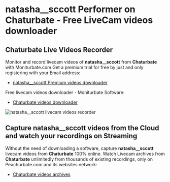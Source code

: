 # natasha__sccott Performer on Chaturbate - Free LiveCam videos downloader

## Chaturbate Live Videos Recorder

Monitor and record livecam videos of **natasha__sccott** from **Chaturbate** with Moniturbate.com
Get a premium trial for free by just and only registering with your Email address:
* [natasha__sccott Premium videos downloader](https://moniturbate.com/request-demo-licence-key.html)

Free livecam videos downloader - Moniturbate Software:
* [Chaturbate videos downloader](https://moniturbate.com/moniturbate-download-software.html)

![natasha__sccott livecam videos recorder](https://peachurnet.com/templates/moniturbate-software.png)


## Capture natasha__sccott videos from the Cloud and watch your recordings on Streaming

Without the need of downloading a software, capture **natasha__sccott** livecam videos from **Chaturbate** 100% online.
Watch Livecam archives from **Chaturbate** unlimitedly from thousands of existing recordings, only on Peachurbate.com and its websites network:
* [Chaturbate videos archives](https://peachurnet.com/)
